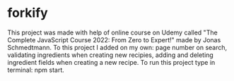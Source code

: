 # forkify
This project was made with help of online course on Udemy called "The Complete JavaScript Course 2022: From Zero to Expert!" made by Jonas Schmedtmann. 
To this project I added on my own: page number on search, validating ingredients when creating new recipies, adding and deleting ingredient fields when creating a new recipe.
To run this project type in terminal: npm start.
